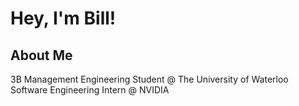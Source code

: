 # Hey, I'm Bill!

## About Me
3B Management Engineering Student @ The University of Waterloo
<br/>
Software Engineering Intern @ NVIDIA
